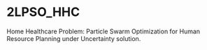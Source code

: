 # 2LPSO_HHC
Home Healthcare Problem: Particle Swarm Optimization for Human Resource Planning under Uncertainty solution.
